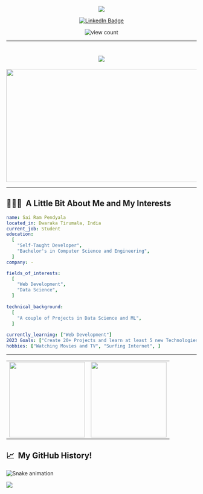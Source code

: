 <p align="center">
  <img src="https://capsule-render.vercel.app/api?type=waving&color=gradient&text=Hello!&height=100&section=header"/>
</p>

<!-- <p align="center">
  <img src="https://c.tenor.com/OsjrMtlzRxsAAAAi/hi-om-nom.gif" height="150px">
</p> -->

<p align="center">
  <a href="https://www.linkedin.com/in/sai-ram-pendyala"><img src="https://img.shields.io/badge/LinkedIn-blue?style=for-the-badge&logo=linkedin&logoColor=white" alt="LinkedIn Badge"></a>
</p>
<p align="center">
  <img src="https://komarev.com/ghpvc/?username=sai-ram-pendyala" alt="view count">
</p>
<hr/>

<h1 align="center">
  <a href="#">
    <img src="https://readme-typing-svg.herokuapp.com/?lines=Sai+Ram+here...;Nice+to+meet+you!&center=true&size=30">
  </a>
</h1>
<div align="center">
  <img src="https://media.giphy.com/media/dWesBcTLavkZuG35MI/giphy.gif" width="600" height="300">
</div>

---

<h2> 👨🏻‍💻 &nbsp;A Little Bit About Me and My Interests</h2>

```yaml
name: Sai Ram Pendyala
located_in: Dwaraka Tirumala, India
current_job: Student
education:
  [
    "Self-Taught Developer",
    "Bachelor's in Computer Science and Engineering",
  ]
company: -

fields_of_interests:
  [
    "Web Development",
    "Data Science",
  ]
  
technical_background:
  [
    "A couple of Projects in Data Science and ML",
  ]
  
currently_learning: ["Web Development"]
2023 Goals: ["Create 20+ Projects and learn at least 5 new Technologies."]
hobbies: ["Watching Movies and TV", "Surfing Internet", ]
```
<hr/>

<table>
<tr>
  <td>
    <a href="https://github-readme-stats.vercel.app/api?username=sai-ram-pendyala&hide=stars&show_icons=true">
      <img align="center" src="https://github-readme-stats.vercel.app/api?username=sai-ram-pendyala&hide=stars&show_icons=true" height = 200px/>
    </a>
  </td>
  <td>
    <a href="https://github-readme-stats.vercel.app/api/top-langs/?username=sai-ram-pendyala&hide=scss">
      <img align="center" src="https://github-readme-stats.vercel.app/api/top-langs/?username=sai-ram-pendyala&hide=scss" height = 200px/>
    </a> 
  </tr>
</table>

<h2> 📈 &nbsp;My GitHub History!</h2> 

![Snake animation](https://github.com/sai-ram-pendyala/sai-ram-pendyala/blob/output/github-contribution-grid-snake.svg)

<p align="left">
  <img src="https://capsule-render.vercel.app/api?type=waving&color=gradient&height=100&section=footer"/>
</p>

